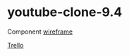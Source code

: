 # youtube-clone-9.4

Component [wireframe](https://www.figma.com/file/lW3ANzOdjd3cR2NA9P8bim/Youtube-clone?node-id=0%3A1&t=xN98ZpPIZeD3KmgE-1)

[Trello](https://trello.com/b/AeAUnxO3/youtube-clone) 
